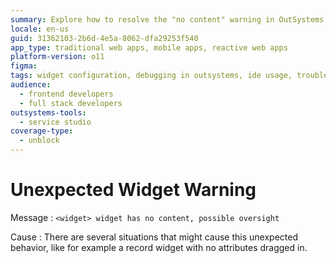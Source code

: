 ```yaml
---
summary: Explore how to resolve the "no content" warning in OutSystems 11 (O11) widgets due to missing attributes.
locale: en-us
guid: 31362103-2b6d-4e5a-8062-dfa29253f540
app_type: traditional web apps, mobile apps, reactive web apps
platform-version: o11
figma:
tags: widget configuration, debugging in outsystems, ide usage, troubleshooting, reactive web apps
audience:
  - frontend developers
  - full stack developers
outsystems-tools:
  - service studio
coverage-type:
  - unblock
---
```


# Unexpected Widget Warning

Message
:   `<widget> widget has no content, possible oversight`

Cause
:   There are several situations that might cause this unexpected behavior, like for example a record widget with no attributes dragged in.

